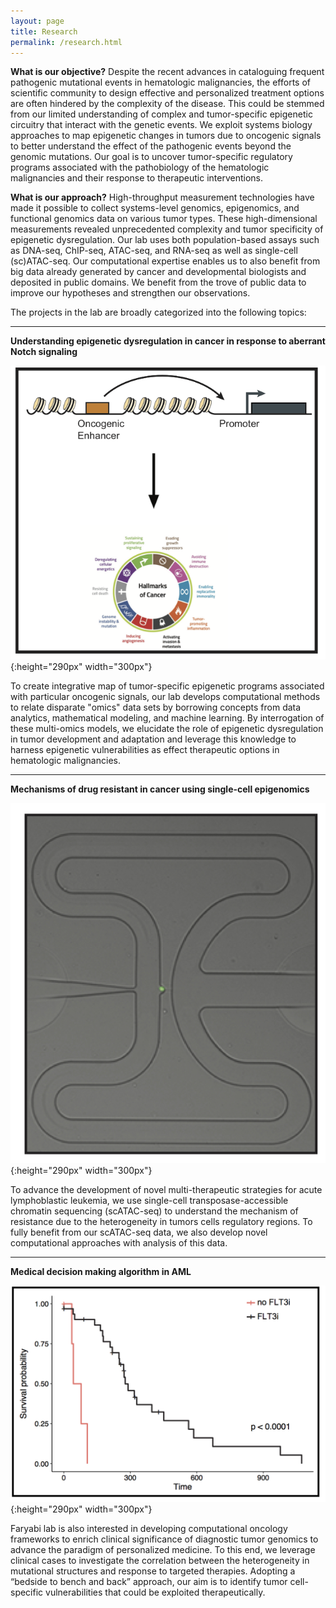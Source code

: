 ```yaml
---
layout: page
title: Research
permalink: /research.html
---
```


**What is our objective?** Despite the recent advances in cataloguing frequent pathogenic mutational events in hematologic malignancies, the efforts of scientific community to design effective and personalized treatment options are often hindered by the complexity of the disease. This could be stemmed from our limited understanding of complex and tumor-specific epigenetic circuitry that interact with the genetic events. We exploit systems biology approaches to map epigenetic changes in tumors due to oncogenic signals to better understand the effect of the pathogenic events beyond the genomic mutations. Our goal is to uncover tumor-specific regulatory programs associated with the pathobiology of the hematologic malignancies and their response to therapeutic interventions.

**What is our approach?** High-throughput measurement technologies have made it possible to collect systems-level genomics, epigenomics, and functional genomics data on various tumor types. These high-dimensional measurements revealed unprecedented complexity and tumor specificity of epigenetic dysregulation. Our lab uses both population-based assays such as DNA-seq, ChIP-seq, ATAC-seq, and RNA-seq as well as single-cell (sc)ATAC-seq. Our computational expertise enables us to also benefit from big data already generated by cancer and developmental biologists and deposited in public domains. We benefit from the trove of public data to improve our hypotheses and strengthen our observations. 

The projects in the lab are broadly categorized into the following topics: 

----

**Understanding epigenetic dysregulation in cancer in response to aberrant Notch signaling**

![Epegenetics in Cancer](assets/epigenetics.png){:height="290px" width="300px"} 

To create integrative map of tumor-specific epigenetic programs associated with particular oncogenic signals, our lab develops computational methods to relate disparate "omics" data sets by borrowing concepts from data analytics, mathematical modeling, and machine learning. By interrogation of these multi-omics models, we elucidate the role of epigenetic dysregulation in tumor development and adaptation and leverage this knowledge to harness epigenetic vulnerabilities as effect therapeutic options in hematologic malignancies.

----

**Mechanisms of drug resistant in cancer using single-cell epigenomics**

![Singel Cell Epegenetics in Cancer](assets/singleCell.jpg){:height="290px" width="300px"} 

To advance the development of novel multi-therapeutic strategies for acute lymphoblastic leukemia, we use single-cell transposase-accessible chromatin sequencing (scATAC-seq) to understand the mechanism of resistance due to the heterogeneity in tumors cells regulatory regions. To fully benefit from our scATAC-seq data, we also develop novel computational approaches with analysis of this data. 

----

**Medical decision making algorithm in AML**

![FLT3 in AML](assets/precision.png){:height="290px" width="300px"} 

Faryabi lab is also interested in developing computational oncology frameworks to enrich clinical significance of diagnostic tumor genomics to advance the paradigm of personalized medicine. To this end, we leverage clinical cases to investigate the correlation between the heterogeneity in mutational structures and response to targeted therapies. Adopting a “bedside to bench and back” approach, our aim is to identify tumor cell-specific vulnerabilities that could be exploited therapeutically.
